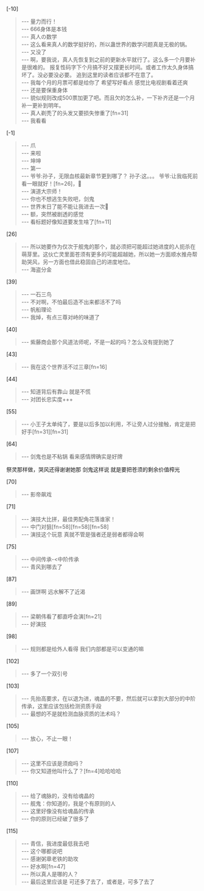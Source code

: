
[-10] 
>--- 量力而行！<br>
>--- 666身体是本钱<br>
>--- 真人の数学<br>
>--- 这么看来真人的数学挺好的，所以蛊世界的数学问题真是无极的锅。<br>
>--- 又没了<br>
>--- 啊，要我说，真人先恢复到之前的更新水平就行了。这么多一个月要补是很难的。
报复性码字下个月搞不好又摆更长时间。或者工作太久身体搞坏了。没必要没必要。
追到这里的读者应该都不在意了。<br>
>--- 我每个月的月票可都是给你了   希望写好看点   感觉比电视剧看着还爽<br>
>--- 还是要保重身体<br>
>--- 貌似规则改成500票加更了吧。而且欠的怎么补，一下补齐还是一个月补一更补到明年。<br>
>--- 真人剃秃了的头发又要损失惨重了[fn=31]<br>
>--- 我看看<br>

[-1] 
>--- 爪<br>
>--- 来啦<br>
>--- 坤坤<br>
>--- 第一<br>
>--- 爷爷:孙子，无限血核最新章节更到哪了？
孙子:这。。。
爷爷:让我临死前看一眼就好！[fn=26]，🐶<br>
>--- 演道大宗师！<br>
>--- 你也不想逃生失败吧，剑鬼<br>
>--- 世界末日了能不能让我进去一次🤤<br>
>--- 额，突然被剧透的感觉<br>
>--- 看标题好像知道要发生啥了[fn=11]<br>

[26] 
>--- 所以她要作为仅次于舰鬼的那个，就必须把可能超过她进度的人扼杀在萌芽里。这伙亡灵里面苍须有更多的可能超越她，所以她一方面顺水推舟帮助哭风，另一方面也借此稳固自己的进度地位。<br>
>--- 海盗分金<br>

[39] 
>--- 一石三鸟<br>
>--- 不对啊，不怕最后造不出来都活不了吗<br>
>--- 帆船理论<br>
>--- 我焯，有点三尊对峙的味道了<br>

[40] 
>--- 紫藤商会那个风道法师呢，不是一起的吗？怎么没有提到她了<br>

[43] 
>--- 我在这个世界活不过三章[fn=16]<br>

[44] 
>--- 知道背后有靠山
就是不慌<br>
>--- 对团长忠实度+++<br>

[55] 
>--- 小王子太单纯了，要是以后多加以利用，不让旁人过分接触，肯定是把好手[fn=31][fn=31]<br>

[64] 
>--- 剑鬼也是不粘锅
看来感情牌确实是好牌

祭灵那样做，哭风还得谢谢她那
剑鬼这样说 就是要把苍须的剩余价值榨光<br>

[70] 
>--- 影帝飙戏<br>

[71] 
>--- 演技大比拼，最佳男配角花落谁家！<br>
>--- 中门对狙[fn=58][fn=58][fn=58]<br>
>--- 演技这个玩意
真就不管是强者还是弱者都得会啊<br>

[75] 
>--- 中间传承-<中阶传承<br>
>--- 青风到哪去了<br>

[87] 
>--- 画饼啊
远水解不了近渴<br>

[89] 
>--- 梁朝伟看了都直呼会演[fn=21]<br>
>--- 好演技<br>

[98] 
>--- 规则都是给外人看得
我们内部都是可以变通的嘛<br>

[102] 
>--- 多了一个双引号<br>

[103] 
>--- 先抬高要求，在以退为进，魂晶的不要，然后就可以拿到大部分的中阶传承，这里应该包括检测资质手段<br>
>--- 最想的不是就检测血脉资质的法术吗？<br>

[105] 
>--- 放心，不止一眼！<br>

[107] 
>--- 这里不应该是须痂吗？<br>
>--- 你又知道他叫什么了？[fn=4]哈哈哈哈<br>

[110] 
>--- 给了魂脉的，没有给魂晶的<br>
>--- 舰鬼：你知道的，我是个有原则的人<br>
>--- 这里好像没有给魂晶的传承<br>
>--- 你的原则已经破了很多了<br>

[115] 
>--- 青信，我进度最低我去吧<br>
>--- 这个哪都说吧<br>
>--- 感谢粥章老铁的助攻<br>
>--- 好水啊[fn=47]<br>
>--- 所以真人是哪的人？<br>
>--- 最后这里应该是  可还多了去了，或者是，可多了去了<br>
